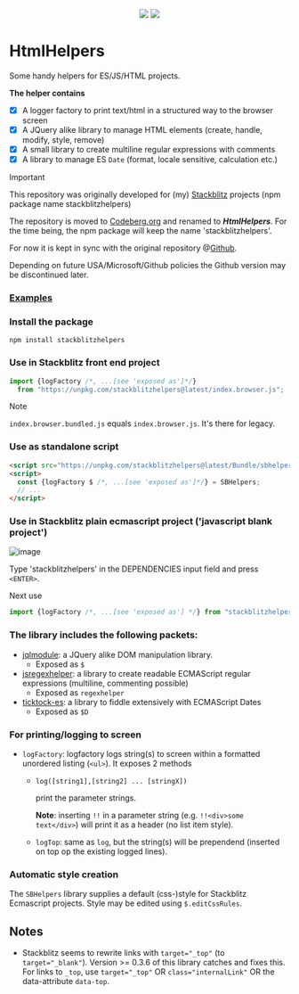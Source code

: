 <!-- bundlephobia sometimes breaks! -->
<div align="center">
  <a href="https://bundlephobia.com/package/stackblitzhelpers@latest" rel="nofollow"
    ><img src="https://badgen.net/bundlephobia/min/stackblitzhelpers"></a>
  <a target="_blank" href="https://www.npmjs.com/package/stackblitzhelpers"
    ><img src="https://img.shields.io/npm/v/stackblitzhelpers.svg?labelColor=cb3837&logo=npm&color=dcfdd9"></a>
</div>

# HtmlHelpers
Some handy helpers for ES/JS/HTML projects.

**The helper contains**
- [x] A logger factory to print text/html in a structured way to the browser screen
- [x] A JQuery alike library to manage HTML elements (create, handle, modify, style, remove)
- [x] A small library to create multiline regular expressions with comments
- [x] A library to manage ES `Date` (format, locale sensitive, calculation etc.)

> [!IMPORTANT]
> This repository was originally developed for (my) [Stackblitz](https://stackblitz.com/@KooiInc) projects (npm package name stackblitzhelpers)
> 
> The repository is moved to [Codeberg.org](https://codeberg.org/KooiInc/HtmlHelpers) and renamed to ***HtmlHelpers***. 
> For the time being, the npm package will keep the name 'stackblitzhelpers'. 
>
> For now it is kept in sync with the original repository @[Github](https://github.com/KooiInc/SBHelpers).
>
> Depending on future USA/Microsoft/Github policies the Github version may be discontinued later.

### [Examples](https://kooiinc.codeberg.page/HtmlHelpers/Examples/) 

### Install the package
`npm install stackblitzhelpers`

### Use in Stackblitz front end project
```javascript
import {logFactory /*, ...[see 'exposed as']*/} 
  from "https://unpkg.com/stackblitzhelpers@latest/index.browser.js";
```
> [!NOTE]
> `index.browser.bundled.js` equals `index.browser.js`. It's there for legacy.

### Use as standalone script
```html
<script src="https://unpkg.com/stackblitzhelpers@latest/Bundle/sbhelpers.script.min.js"></script>
<script>
  const {logFactory $ /*, ...[see 'exposed as']*/} = SBHelpers;
  // ... 
</script>
```

### Use in Stackblitz plain ecmascript project ('javascript blank project')
![image](https://github.com/KooiInc/SBHelpers/assets/836043/f1e33a6a-48d4-4d58-acb3-7150cd77806e)

Type 'stackblitzhelpers' in the DEPENDENCIES input field and press `<ENTER>`.

Next use 
```javascript
import {logFactory /*, ...[see 'exposed as'] */} from "stackblitzhelpers"
```
### The library includes the following packets:

- [jqlmodule](https://www.npmjs.com/package/jqlmodule): a JQuery alike DOM manipulation library. 
  - Exposed as `$`
- [jsregexhelper](https://www.npmjs.com/package/jsregexphelper): a library to create readable ECMAScript regular expressions (multiline, commenting possible)
  - Exposed as `regexhelper`
- [ticktock-es](https://www.npmjs.com/package/ticktock-es): a library to fiddle extensively with ECMAScript Dates
  - Exposed as `$D`

### For printing/logging to screen
- `logFactory`: logfactory logs string(s) to screen within a formatted unordered listing (`<ul>`). It exposes 2 methods
  - `log([string1],[string2] ... [stringX])`
    
    print the parameter strings.
    
    <b>Note</b>: inserting `!!` in a parameter string (e.g. `!!<div>some text</div>`) will print it as a header (no list item style).
  - `logTop`: same as `log`, but the string(s) will be prependend (inserted on top op the existing logged lines).

### Automatic style creation
The `SBHelpers` library supplies a default (css-)style for Stackblitz Ecmascript projects. 
Style may be edited using `$.editCssRules`.

## Notes
- Stackblitz seems to rewrite links with `target="_top"` (to `target="_blank"`). 
  Version >= 0.3.6 of this library catches and fixes this. For links to `_top`, 
  use `target="_top"` OR `class="internalLink"` OR the data-attribute `data-top`.
